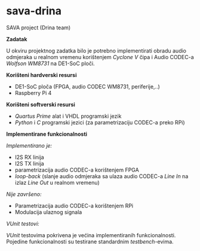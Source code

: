 # sava-drina
SAVA project (Drina team)

**Zadatak**

U okviru projektnog zadatka bilo je potrebno implementirati obradu audio odmjeraka u realnom vremenu korištenjem _Cyclone V_ čipa i Audio CODEC-a _Wolfson WM8731_ na DE1-SoC ploči. 

**Korišteni hardverski resursi**

- DE1-SoC ploča (FPGA, audio CODEC WM8731, periferije,..)
- Raspberry Pi 4

**Korišteni softverski resursi**

- _Quartus Prime_ alat i VHDL programski jezik
- _Python_ i _C_ programski jezici (za parametrizaciju CODEC-a preko RPi)

**Implementirane funkcionalnosti**

_Implementirano je:_
- I2S RX linija
- I2S TX linija
- parametrizacija audio CODEC-a korištenjem FPGA
- _loop-back_ (slanje audio odmjeraka sa ulaza audio CODEC-a _Line In_ na izlaz _Line Out_ u realnom vremenu)

_Nije završeno:_
- Parametrizacija audio CODEC-a korištenjem RPi
- Modulacija ulaznog signala 

_VUnit testovi:_

_VUnit_ testovima pokrivena je većina implementiranih funkcionalnosti. Pojedine funkcionalnosti su testirane standardnim _testbench_-evima.
